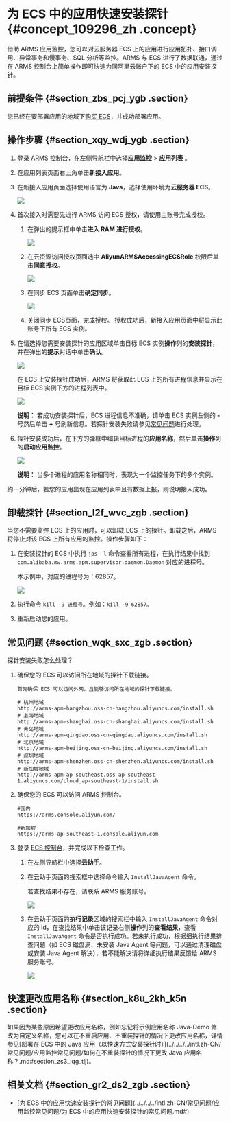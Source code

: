 # 为 ECS 中的应用快速安装探针 {#concept_109296_zh .concept}

借助 ARMS 应用监控，您可以对云服务器 ECS 上的应用进行应用拓扑、接口调用、异常事务和慢事务、SQL 分析等监控。ARMS 与 ECS 进行了数据联通，通过在 ARMS 控制台上简单操作即可快速为同阿里云账户下的 ECS 中的应用安装探针。

## 前提条件 {#section_zbs_pcj_ygb .section}

您已经在要部署应用的地域下[购买 ECS](https://ecs-buy.aliyun.com/)，并成功部署应用。

## 操作步骤 {#section_xqy_wdj_ygb .section}

1.  登录 [ARMS 控制台](https://arms-ap-southeast-1.console.aliyun.com/#/home)，在左侧导航栏中选择**应用监控** \> **应用列表** 。
2.  在应用列表页面右上角单击**新接入应用**。
3.  在新接入应用页面选择使用语言为 **Java**，选择使用环境为**云服务器 ECS**。

    ![](http://static-aliyun-doc.oss-cn-hangzhou.aliyuncs.com/assets/img/152235/156655934844390_zh-CN.png)

4.  首次接入时需要先进行 ARMS 访问 ECS 授权，请使用主账号完成授权。

    1.  在弹出的提示框中单击**进入 RAM 进行授权**。

        ![](http://static-aliyun-doc.oss-cn-hangzhou.aliyuncs.com/assets/img/152235/156655934943119_zh-CN.png)

    2.  在云资源访问授权页面选中 **AliyunARMSAccessingECSRole** 权限后单击**同意授权**。

        ![](http://static-aliyun-doc.oss-cn-hangzhou.aliyuncs.com/assets/img/152235/156655935043120_zh-CN.png)

    3.  在同步 ECS 页面单击**确定同步**。

        ![](http://static-aliyun-doc.oss-cn-hangzhou.aliyuncs.com/assets/img/152235/156655935146413_zh-CN.png)

    4.  关闭同步 ECS页面，完成授权。
    授权成功后，新接入应用页面中将显示此账号下所有 ECS 实例。

5.  在请选择您需要安装探针的应用区域单击目标 ECS 实例**操作**列的**安装探针**，并在弹出的**提示**对话中单击**确认**。

    ![](http://static-aliyun-doc.oss-cn-hangzhou.aliyuncs.com/assets/img/152235/156655935143121_zh-CN.png)

    在 ECS 上安装探针成功后，ARMS 将获取此 ECS 上的所有进程信息并显示在目标 ECS 实例下方的进程列表中。

    ![](http://static-aliyun-doc.oss-cn-hangzhou.aliyuncs.com/assets/img/152235/156655935343122_zh-CN.png)

    **说明：** 若成功安装探针后，ECS 进程信息不准确，请单击 ECS 实例左侧的 **-** 号然后单击 **+** 号刷新信息。若探针安装失败请参见[常见问题](#section_wqk_sxc_zgb)进行处理。

6.  探针安装成功后，在下方的弹框中编辑目标进程的**应用名称**，然后单击**操作**列的**启动应用监控**。

    ![](http://static-aliyun-doc.oss-cn-hangzhou.aliyuncs.com/assets/img/152235/156655935643123_zh-CN.png)

    **说明：** 当多个进程的应用名称相同时，表现为一个监控任务下的多个实例。


约一分钟后，若您的应用出现在应用列表中且有数据上报，则说明接入成功。

## 卸载探针 {#section_l2f_wvc_zgb .section}

当您不需要监控 ECS 上的应用时，可以卸载 ECS 上的探针。卸载之后，ARMS 将停止对该 ECS 上所有应用的监控。操作步骤如下：

1.  在安装探针的 ECS 中执行 `jps -l` 命令查看所有进程，在执行结果中找到 `com.alibaba.mw.arms.apm.supervisor.daemon.Daemon` 对应的进程号。

    本示例中，对应的进程号为：62857。

    ![](http://static-aliyun-doc.oss-cn-hangzhou.aliyuncs.com/assets/img/152233/156655935743111_zh-CN.png)

2.  执行命令 `kill -9 进程号`。例如：`kill -9 62857`。

3.  重新启动您的应用。

## 常见问题 {#section_wqk_sxc_zgb .section}

探针安装失败怎么处理？

1.  确保您的 ECS 可以访问所在地域的探针下载链接。

    ``` {#codeblock_dx5_2od_kx8}
    首先确保 ECS 可以访问外网，且能够访问所在地域的探针下载链接。
    
    # 杭州地域
    http://arms-apm-hangzhou.oss-cn-hangzhou.aliyuncs.com/install.sh
    # 上海地域
    http://arms-apm-shanghai.oss-cn-shanghai.aliyuncs.com/install.sh
    # 青岛地域
    http://arms-apm-qingdao.oss-cn-qingdao.aliyuncs.com/install.sh
    # 北京地域
    http://arms-apm-beijing.oss-cn-beijing.aliyuncs.com/install.sh
    # 深圳地域
    http://arms-apm-shenzhen.oss-cn-shenzhen.aliyuncs.com/install.sh
    # 新加坡地域
    http://arms-apm-ap-southeast.oss-ap-southeast-1.aliyuncs.com/cloud_ap-southeast-1/install.sh           
    ```

2.  确保您的 ECS 可以访问 ARMS 控制台。

    ``` {#codeblock_0sv_mpl_lop}
    #国内
    https://arms.console.aliyun.com/
    
    #新加坡
    https://arms-ap-southeast-1.console.aliyun.com
    ```

3.  登录 [ECS 控制台](https://ecs.console.aliyun.com/#/home)，并完成以下检查工作。
    1.  在左侧导航栏中选择**云助手**。
    2.  在云助手页面的搜索框中选择命令输入 `InstallJavaAgent` 命令。

        若查找结果不存在，请联系 ARMS 服务账号。

        ![](http://static-aliyun-doc.oss-cn-hangzhou.aliyuncs.com/assets/img/152235/156655935843124_zh-CN.png)

    3.  在云助手页面的**执行记录**区域的搜索栏中输入 `InstallJavaAgent` 命令对应的 id，在查找结果中单击该记录右侧**操作**列的**查看结果**，查看 `InstallJavaAgent` 命令是否执行成功。若未执行成功，根据细执行结果排查问题（如 ECS 磁盘满、未安装 Java Agent 等问题，可以通过清理磁盘或安装 Java Agent 解决），若不能解决请将详细执行结果反馈给 ARMS 服务账号。

        ![](http://static-aliyun-doc.oss-cn-hangzhou.aliyuncs.com/assets/img/152235/156655935943125_zh-CN.png)


## 快速更改应用名称 {#section_k8u_2kh_k5n .section}

如果因为某些原因希望更改应用名称，例如忘记将示例应用名称 Java-Demo 修改为自定义名称，您可以在不重启应用、不重装探针的情况下更改应用名称，详情参见[部署在 ECS 中的 Java 应用（以快速方式安装探针时）](../../../../intl.zh-CN/常见问题/应用监控常见问题/如何在不重装探针的情况下更改 Java 应用名称？.md#section_zs3_iqg_tlj)。

## 相关文档 {#section_gr2_ds2_zgb .section}

-   [为 ECS 中的应用快速安装探针的常见问题](../../../../intl.zh-CN/常见问题/应用监控常见问题/为 ECS 中的应用快速安装探针的常见问题.md#)

